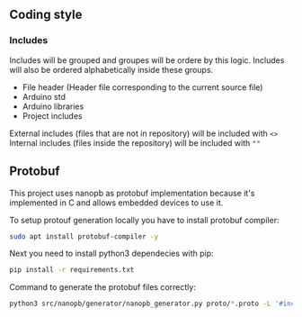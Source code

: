 ## Coding style
### Includes 
Includes will be grouped and groupes will be ordere by this logic. Includes will also be ordered alphabetically inside
these groups.
- File header (Header file corresponding to the current source file)
- Arduino std
- Arduino libraries
- Project includes

External includes (files that are not in repository) will be included with `<>`  
Internal includes (files inside the repository) will be included with `""`

## Protobuf
This project uses nanopb as protobuf implementation because it's implemented in C and allows embedded devices to use it.

To setup protouf generation locally you have to install protobuf compiler:
```bash
sudo apt install protobuf-compiler -y
```
Next you need to install python3 dependecies with pip:
```bash
pip install -r requirements.txt
```

Command to generate the protobuf files correctly:
```bash
python3 src/nanopb/generator/nanopb_generator.py proto/*.proto -L '#include "../nanopb/%s"' -I ./proto -D src/autogenerated/ -C
```



